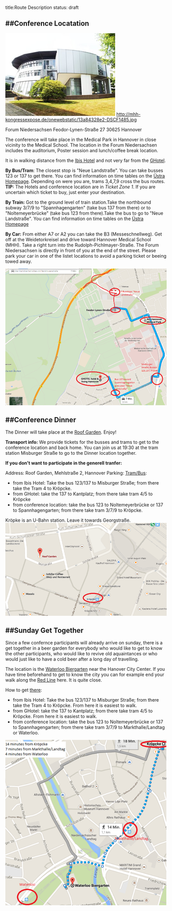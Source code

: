 title:Route Description
status: draft

##Conference Locatation
---

![Image rotunde](Rotunde.jpg)
http://mhh-kongressexpose.de/onewebstatic/13a84328e2-DSCF1485.jpg

Forum Niedersachsen
Feodor-Lynen-Straße 27
30625 Hannover

The conference will take place in the Medical Park in Hannover in close vicinity to the Medical School. The location in the Forum Niedersachsen includes the auditorium, Poster session and lunch/coffee break location.

It is in walking distance from the [Ibis Hotel](/Hotels/) and not very far from the [GHotel](/Hotels/).


**By Bus/Tram**: The closest stop is "Neue Landstraße". You can take busses 123 or 137 to get there. You can find information on time tables on the [Üstra Homepage](http://www.uestra.de/). Depending on were you are, trams 3,4,7,9 cross the bus routes.
**TIP:** The Hotels and conference location are in *Ticket Zone 1*. If you are uncertain which ticket to buy, just enter your destination.

**By Train:** Got to the ground level of train station.Take the northbound subway 3/7/9 to "Spannhagengarten" (take bus 137 from there) or to "Noltemeyerbrücke" (take bus 123 from there).Take the bus to go to "Neue Landstraße". You can find information on time tables on the [Üstra Homepage](http://www.uestra.de/)

**By Car:** From either A7 or A2 you can take the B3 (Messeschnellweg). Get off at the Weidetorkreisel and drive toward Hannover Medical School (MHH). Take a right turn into the Rudolph-Pichlmayer-Straße. The Forum Niedersachsen is directly in front of you at the end of the street. Please park your car in one of the listet locations to avoid a parking ticket or beeing towed away.

![Map](maps.png)


##Conference Dinner
---
The Dinner will take place at the [Roof Garden](www.roof-garden.de). Enjoy!

**Transport info:**
We provide tickets for the busses and trams to get to the conference location and back home. You can join us at 19:30 at the tram station Misburger Straße to go to the Dinner location together.

**If you don't want to participate in the generell tranfer:**

Address: Roof Garden, Mehlstraße 2, Hannover
Parking:
[Tram/Bus](www.üstra.de):

* from Ibis Hotel: Take the bus 123/137 to Misburger Straße; from there take the Tram 4 to Kröpcke.
* from GHotel: take the 137 to Kantplatz; from there take tram 4/5 to Kröpcke
* from conference location: take the bus 123 to Noltemeyerbrücke or 137 to Spannhagengarten; from there take tram 3/7/9 to Kröpcke.

Kröpke is an U-Bahn station. Leave it towards Georgstraße.
![maps](mapsroofgarden.png)

##Sunday Get Together
---
Since a few confernce participants will already arrive on sunday, there is a get together in a beer garden for everybody who would like to get to know the other participants, who would like to revive old aquaintances or who would just like to have a cold beer after a long day of travelling.

The location is the [Waterloo Biergarten](http://www.waterloo-biergarten.de/) near the Hanover City Center. If you have time beforehand to get to know the city you can for example end your walk along the [Red Line](http://www.roterfaden-hannover.de/) here. It is quite close.

How to get [there](www.üstra.de):
* from Ibis Hotel: Take the bus 123/137 to Misburger Straße; from there take the Tram 4 to Kröpcke. From here it is easiest to walk.
* from GHotel: take the 137 to Kantplatz; from there take tram 4/5 to Kröpcke. From here it is easiest to walk.
* from conference location: take the bus 123 to Noltemeyerbrücke or 137 to Spannhagengarten; from there take tram 3/7/9 to Markthalle/Landtag or Waterloo.

 ![maps](mapsbiergarten.png)